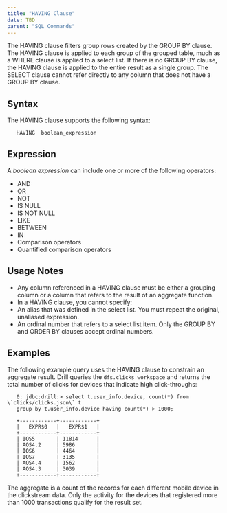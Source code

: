 ```yaml
---
title: "HAVING Clause"
date: TBD 
parent: "SQL Commands"
---
```

The HAVING clause filters group rows created by the GROUP BY clause. The HAVING clause is applied to each group of the grouped table, much as a WHERE clause is applied to a select list. If there is no GROUP BY clause, the HAVING clause is applied to the entire result as a single group. The SELECT clause cannot refer directly to any column that does not have a GROUP BY clause.

## Syntax
The HAVING clause supports the following syntax:  

       HAVING  boolean_expression 

## Expression  
A *boolean expression* can include one or more of the following operators:  

  * AND
  * OR
  * NOT
  * IS NULL
  * IS NOT NULL
  * LIKE 
  * BETWEEN
  * IN
  * Comparison operators
  * Quantified comparison operators  

## Usage Notes
  * Any column referenced in a HAVING clause must be either a grouping column or a column that refers to the result of an aggregate function.
  * In a HAVING clause, you cannot specify:
   * An alias that was defined in the select list. You must repeat the original, unaliased expression. 
   * An ordinal number that refers to a select list item. Only the GROUP BY and ORDER BY clauses accept ordinal numbers.

## Examples
The following example query uses the HAVING clause to constrain an aggregate result. Drill queries the `dfs.clicks workspace` and  returns the total number of clicks for devices that indicate high click-throughs:  

       0: jdbc:drill:> select t.user_info.device, count(*) from \`clicks/clicks.json\` t 
       group by t.user_info.device having count(*) > 1000;  
       
       +------------+------------+
       |   EXPR$0   |   EXPR$1   |
       +------------+------------+
       | IOS5       | 11814      |
       | AOS4.2     | 5986       |
       | IOS6       | 4464       |
       | IOS7       | 3135       |
       | AOS4.4     | 1562       |
       | AOS4.3     | 3039       |
       +------------+------------+  

The aggregate is a count of the records for each different mobile device in the clickstream data. Only the activity for the devices that registered more than 1000 transactions qualify for the result set.


